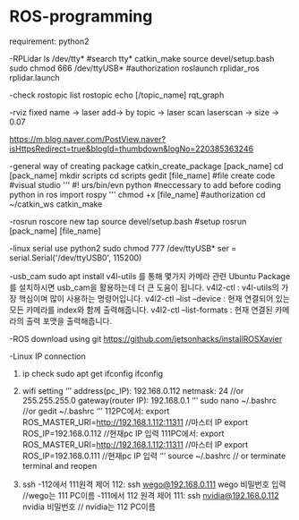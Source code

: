 # ROS-programming

requirement: python2

-RPLidar
ls /dev/tty* #search tty* 
catkin_make
source devel/setup.bash 
sudo chmod 666 /dev/ttyUSB*  #authorization
roslaunch rplidar_ros rplidar.launch 

-check
rostopic list
rostopic echo [/topic_name]
rqt_graph

-rviz
fixed name → laser
add→ by topic → laser scan 
laserscan → size → 0.07

https://m.blog.naver.com/PostView.naver?isHttpsRedirect=true&blogId=thumbdown&logNo=220385363246


-general way of creating package
catkin_create_package [pack_name]
cd  [pack_name]
mkdir scripts
cd scripts
gedit [file_name]  #file create
code #visual studio
'''
#! urs/bin/evn python  #neccessary to add before coding python in ros
import rospy
'''
chmod +x [file_name]  #authorization
cd ~/catkin_ws
catkin_make 

-rosrun
roscore
new tap
source devel/setup.bash  #setup
rosrun [pack_name] [file_name]


-linux serial
use python2 
sudo chmod 777 /dev/ttyUSB*
ser = serial.Serial('/dev/ttyUSB0', 115200)

-usb_cam
sudo apt install v4l-utils 를 통해 몇가지 카메라 관련 Ubuntu Package를 설치하시면 usb_cam을 활용하는데 더 큰 도움이 됩니다.
v4l2-ctl : v4l-utils의 가장 핵심이며 많이 사용하는 명령어입니다.
v4l2-ctl –list –device : 현재 연결되어 있는 모든 카메라를 index와 함께 출력해줍니다.
v4l2-ctl –list-formats : 현재 연결된 카메라의 출력 포맷을 출력해줍니다.

-ROS download using git
https://github.com/jetsonhacks/installROSXavier

-Linux IP connection
1. ip check
sudo apt get ifconfig
ifconfig

2. wifi setting
‘’’
address(pc_IP): 192.168.0.112 
netmask: 24 //or 255.255.255.0
gateway(router IP): 192.168.0.1
‘’’
sudo nano ~/.bashrc //or gedit ~/.bashrc
‘’’
112PC에서:
export ROS_MASTER_URI=http://192.168.1.112:11311   //마스터 IP
export ROS_IP=192.168.0.112     //현재pc IP 입력
111PC에서:
export ROS_MASTER_URI=http://192.168.1.112:11311   //마스터 IP
export ROS_IP=192.168.0.111     //현재pc IP 입력
‘’’
source ~/.bashrc     // or terminate terminal and reopen

3. ssh 
-112에서 111원격 제어
112: ssh wego@192.168.0.111
wego 비밀번호 입력 //wego는 111 PC이름
-111에서 112 원격 제어
111: ssh nvidia@192.168.0.112
nvidia 비밀번호 // nvidia는 112 PC이름

